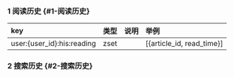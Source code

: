### 1 阅读历史 {#1-阅读历史}

| key | 类型 | 说明 | 举例 |
| :--- | :--- | :--- | :--- |
| user:{user\_id}:his:reading | zset |  | \[{article\_id, read\_time}\] |

### 2 搜索历史 {#2-搜索历史}



